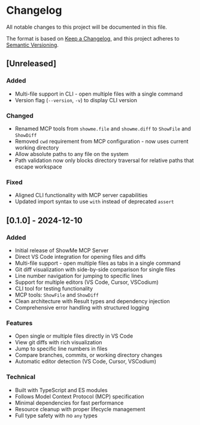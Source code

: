 # Changelog

All notable changes to this project will be documented in this file.

The format is based on [Keep a Changelog](https://keepachangelog.com/en/1.0.0/),
and this project adheres to [Semantic Versioning](https://semver.org/spec/v2.0.0.html).

## [Unreleased]

### Added
- Multi-file support in CLI - open multiple files with a single command
- Version flag (`--version`, `-v`) to display CLI version

### Changed
- Renamed MCP tools from `showme.file` and `showme.diff` to `ShowFile` and `ShowDiff`
- Removed `cwd` requirement from MCP configuration - now uses current working directory
- Allow absolute paths to any file on the system
- Path validation now only blocks directory traversal for relative paths that escape workspace

### Fixed
- Aligned CLI functionality with MCP server capabilities
- Updated import syntax to use `with` instead of deprecated `assert`

## [0.1.0] - 2024-12-10

### Added
- Initial release of ShowMe MCP Server
- Direct VS Code integration for opening files and diffs
- Multi-file support - open multiple files as tabs in a single command
- Git diff visualization with side-by-side comparison for single files
- Line number navigation for jumping to specific lines
- Support for multiple editors (VS Code, Cursor, VSCodium)
- CLI tool for testing functionality
- MCP tools: `ShowFile` and `ShowDiff`
- Clean architecture with Result types and dependency injection
- Comprehensive error handling with structured logging

### Features
- Open single or multiple files directly in VS Code
- View git diffs with rich visualization
- Jump to specific line numbers in files
- Compare branches, commits, or working directory changes
- Automatic editor detection (VS Code, Cursor, VSCodium)

### Technical
- Built with TypeScript and ES modules
- Follows Model Context Protocol (MCP) specification
- Minimal dependencies for fast performance
- Resource cleanup with proper lifecycle management
- Full type safety with no `any` types